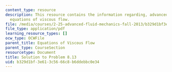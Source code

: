 ```yaml
---
content_type: resource
description: This resource contains the information regarding, advanced fluid mechanics,
  equations of viscous flow.
file: /media/courses/2-25-advanced-fluid-mechanics-fall-2013/b329d1bf3e613c5666c8b6ddebbc0e34_MIT2_25F13_Shapi8.13_Solut.pdf
file_type: application/pdf
learning_resource_types: []
ocw_type: OCWFile
parent_title: Equations of Viscous Flow
parent_type: CourseSection
resourcetype: Document
title: Solution to Problem 8.13
uid: b329d1bf-3e61-3c56-66c8-b6ddebbc0e34
---
```

